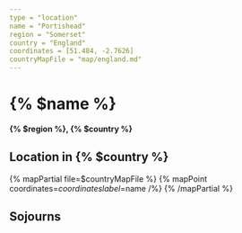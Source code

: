 ```yaml
---
type = "location"
name = "Portishead"
region = "Somerset"
country = "England"
coordinates = [51.484, -2.7626]
countryMapFile = "map/england.md"
---
```


# {% $name %}

**{% $region %}, {% $country %}**

## Location in {% $country %}

{% mapPartial file=$countryMapFile %}
  {% mapPoint coordinates=$coordinates label=$name /%}
{% /mapPartial %}

## Sojourns

